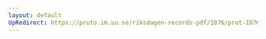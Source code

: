 ```yaml
---
layout: default
UpRedirect: https://pruto.im.uu.se/riksdagen-records-pdf/1876/prot-1876--ak--010/prot-1876--ak--010_024.pdf
---
```

